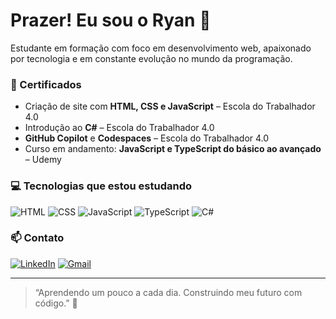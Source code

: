 # Prazer! Eu sou o Ryan 👋

Estudante em formação com foco em desenvolvimento web, apaixonado por tecnologia e em constante evolução no mundo da programação.

### 🧠 Certificados
- Criação de site com **HTML, CSS e JavaScript** – Escola do Trabalhador 4.0  
- Introdução ao **C#** – Escola do Trabalhador 4.0  
- **GitHub Copilot** e **Codespaces** – Escola do Trabalhador 4.0  
- Curso em andamento: **JavaScript e TypeScript do básico ao avançado** – Udemy

### 💻 Tecnologias que estou estudando
![HTML](https://img.shields.io/badge/HTML5-E34F26?style=flat&logo=html5&logoColor=white)
![CSS](https://img.shields.io/badge/CSS3-1572B6?style=flat&logo=css3&logoColor=white)
![JavaScript](https://img.shields.io/badge/JavaScript-F7DF1E?style=flat&logo=javascript&logoColor=black)
![TypeScript](https://img.shields.io/badge/TypeScript-3178C6?style=flat&logo=typescript&logoColor=white)
![C#](https://img.shields.io/badge/C%23-239120?style=flat&logo=c-sharp&logoColor=white)

### 📫 Contato
[![LinkedIn](https://img.shields.io/badge/LinkedIn-blue?style=flat&logo=linkedin&logoColor=white)](https://linkedin.com/in/ryan-silva-19085631a/)
[![Gmail](https://img.shields.io/badge/Gmail-red?style=flat&logo=gmail&logoColor=white)](mailto:ryandias7519@gmail.com)

---

> “Aprendendo um pouco a cada dia. Construindo meu futuro com código.” 🚀

